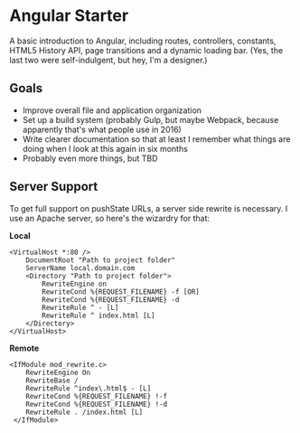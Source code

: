 # Angular Starter

A basic introduction to Angular, including routes, controllers, constants, HTML5 History API, page transitions and a dynamic loading bar. (Yes, the last two were self-indulgent, but hey, I'm a designer.)

## Goals

- Improve overall file and application organization
- Set up a build system (probably Gulp, but maybe Webpack, because apparently that's what people use in 2016)
- Write clearer documentation so that at least I remember what things are doing when I look at this again in six months
- Probably even more things, but TBD

## Server Support

To get full support on pushState URLs, a server side rewrite is necessary. I use an Apache server, so here's the wizardry for that:

**Local**

~~~~
<VirtualHost *:80 />
    DocumentRoot "Path to project folder"
    ServerName local.domain.com
    <Directory "Path to project folder">
        RewriteEngine on
        RewriteCond %{REQUEST_FILENAME} -f [OR]
        RewriteCond %{REQUEST_FILENAME} -d
        RewriteRule ^ - [L]
        RewriteRule ^ index.html [L]
    </Directory>
</VirtualHost>
~~~~

**Remote**

~~~~
<IfModule mod_rewrite.c>
    RewriteEngine On
    RewriteBase /
    RewriteRule ^index\.html$ - [L]
    RewriteCond %{REQUEST_FILENAME} !-f
    RewriteCond %{REQUEST_FILENAME} !-d
    RewriteRule . /index.html [L]
 </IfModule>
~~~~